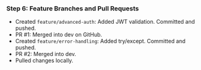 ### Step 6: Feature Branches and Pull Requests
- Created `feature/advanced-auth`: Added JWT validation. Committed and pushed.
- PR #1: Merged into dev on GitHub.
- Created `feature/error-handling`: Added try/except. Committed and pushed.
- PR #2: Merged into dev.
- Pulled changes locally.